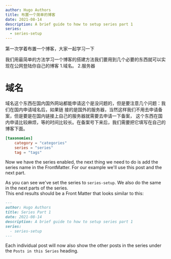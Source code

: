```yaml
---
author: Hugo Authors
title: 布置一个简单的博客
date: 2021-08-14
description: A brief guide to how to setup series part 1
series:
  - series-setup
---
```


第一次学着布置一个博客，大家一起学习一下

<!--more-->

我们用最简单的方法学习一个博客的搭建方法我们要用到几个必要的东西就可以实现在公网登陆你自己的博客
1.域名。     2.服务器


# 域名
   域名这个东西在国内国外网站都能申请这个是没问题的，但是要注意几个问题：我们在国内申请域名后，如果链
接的是国外的服务器，当然这样我们不用去申请备案，但是要是在国内链接上自己的服务器就需要去申请一下备案，
这个东西在国内申请比较麻烦，等的时间比较长。在备案号下来后，我们需要把它填写在自己的博客下面。
   
    
```toml
[taxonomies]
    category = "categories"
    series = "series"
    tag = "tags"
```

Now we have the series enabled, the next thing we need to do is add the series name in the FrontMatter.
For our example we'll use this post and the next part.

As you can see we've set the series to `series-setup`. We also do the same in the next parts of the series.  
This end results should be a Front Matter that looks similar to this:

```md
---
author: Hugo Authors
title: Series Part 1
date: 2021-08-14
description: A brief guide to how to setup series part 1
series:
  - series-setup
---
```

Each individual post will now also show the other posts in the series under the `Posts in this Series` heading.
